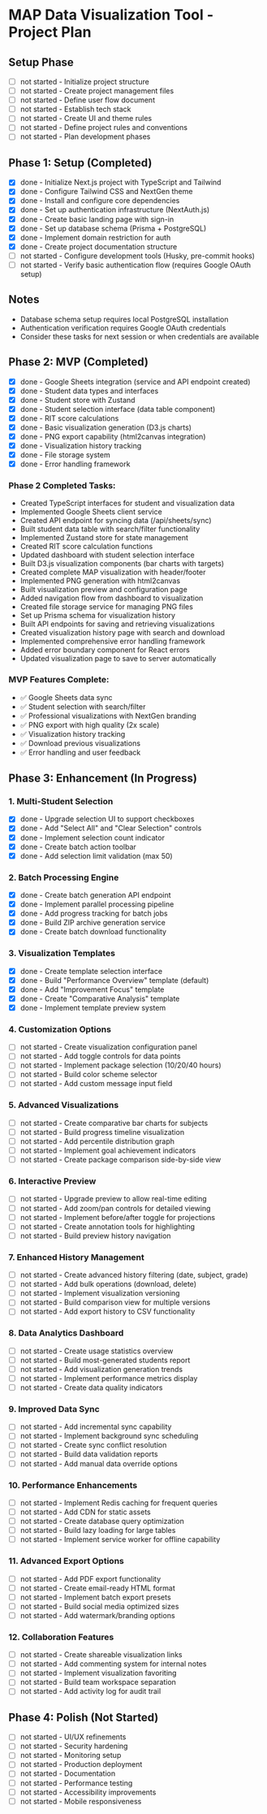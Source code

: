 # MAP Data Visualization Tool - Project Plan

## Setup Phase
- [ ] not started - Initialize project structure
- [ ] not started - Create project management files
- [ ] not started - Define user flow document
- [ ] not started - Establish tech stack
- [ ] not started - Create UI and theme rules
- [ ] not started - Define project rules and conventions
- [ ] not started - Plan development phases

## Phase 1: Setup (Completed)
- [x] done - Initialize Next.js project with TypeScript and Tailwind
- [x] done - Configure Tailwind CSS and NextGen theme
- [x] done - Install and configure core dependencies
- [x] done - Set up authentication infrastructure (NextAuth.js)
- [x] done - Create basic landing page with sign-in
- [x] done - Set up database schema (Prisma + PostgreSQL)
- [x] done - Implement domain restriction for auth
- [x] done - Create project documentation structure
- [ ] not started - Configure development tools (Husky, pre-commit hooks)
- [ ] not started - Verify basic authentication flow (requires Google OAuth setup)

## Notes
- Database schema setup requires local PostgreSQL installation
- Authentication verification requires Google OAuth credentials
- Consider these tasks for next session or when credentials are available

## Phase 2: MVP (Completed)
- [x] done - Google Sheets integration (service and API endpoint created)
- [x] done - Student data types and interfaces
- [x] done - Student store with Zustand
- [x] done - Student selection interface (data table component)
- [x] done - RIT score calculations
- [x] done - Basic visualization generation (D3.js charts)
- [x] done - PNG export capability (html2canvas integration)
- [x] done - Visualization history tracking
- [x] done - File storage system
- [x] done - Error handling framework

### Phase 2 Completed Tasks:
- Created TypeScript interfaces for student and visualization data
- Implemented Google Sheets client service
- Created API endpoint for syncing data (/api/sheets/sync)
- Built student data table with search/filter functionality
- Implemented Zustand store for state management
- Created RIT score calculation functions
- Updated dashboard with student selection interface
- Built D3.js visualization components (bar charts with targets)
- Created complete MAP visualization with header/footer
- Implemented PNG generation with html2canvas
- Built visualization preview and configuration page
- Added navigation flow from dashboard to visualization
- Created file storage service for managing PNG files
- Set up Prisma schema for visualization history
- Built API endpoints for saving and retrieving visualizations
- Created visualization history page with search and download
- Implemented comprehensive error handling framework
- Added error boundary component for React errors
- Updated visualization page to save to server automatically

### MVP Features Complete:
- ✅ Google Sheets data sync
- ✅ Student selection with search/filter
- ✅ Professional visualizations with NextGen branding
- ✅ PNG export with high quality (2x scale)
- ✅ Visualization history tracking
- ✅ Download previous visualizations
- ✅ Error handling and user feedback

## Phase 3: Enhancement (In Progress)

### 1. Multi-Student Selection
- [x] done - Upgrade selection UI to support checkboxes
- [x] done - Add "Select All" and "Clear Selection" controls
- [x] done - Implement selection count indicator
- [x] done - Create batch action toolbar
- [x] done - Add selection limit validation (max 50)

### 2. Batch Processing Engine
- [x] done - Create batch generation API endpoint
- [x] done - Implement parallel processing pipeline
- [x] done - Add progress tracking for batch jobs
- [x] done - Build ZIP archive generation service
- [x] done - Create batch download functionality

### 3. Visualization Templates
- [x] done - Create template selection interface
- [x] done - Build "Performance Overview" template (default)
- [x] done - Add "Improvement Focus" template
- [x] done - Create "Comparative Analysis" template
- [x] done - Implement template preview system

### 4. Customization Options
- [ ] not started - Create visualization configuration panel
- [ ] not started - Add toggle controls for data points
- [ ] not started - Implement package selection (10/20/40 hours)
- [ ] not started - Build color scheme selector
- [ ] not started - Add custom message input field

### 5. Advanced Visualizations
- [ ] not started - Create comparative bar charts for subjects
- [ ] not started - Build progress timeline visualization
- [ ] not started - Add percentile distribution graph
- [ ] not started - Implement goal achievement indicators
- [ ] not started - Create package comparison side-by-side view

### 6. Interactive Preview
- [ ] not started - Upgrade preview to allow real-time editing
- [ ] not started - Add zoom/pan controls for detailed viewing
- [ ] not started - Implement before/after toggle for projections
- [ ] not started - Create annotation tools for highlighting
- [ ] not started - Build preview history navigation

### 7. Enhanced History Management
- [ ] not started - Create advanced history filtering (date, subject, grade)
- [ ] not started - Add bulk operations (download, delete)
- [ ] not started - Implement visualization versioning
- [ ] not started - Build comparison view for multiple versions
- [ ] not started - Add export history to CSV functionality

### 8. Data Analytics Dashboard
- [ ] not started - Create usage statistics overview
- [ ] not started - Build most-generated students report
- [ ] not started - Add visualization generation trends
- [ ] not started - Implement performance metrics display
- [ ] not started - Create data quality indicators

### 9. Improved Data Sync
- [ ] not started - Add incremental sync capability
- [ ] not started - Implement background sync scheduling
- [ ] not started - Create sync conflict resolution
- [ ] not started - Build data validation reports
- [ ] not started - Add manual data override options

### 10. Performance Enhancements
- [ ] not started - Implement Redis caching for frequent queries
- [ ] not started - Add CDN for static assets
- [ ] not started - Create database query optimization
- [ ] not started - Build lazy loading for large tables
- [ ] not started - Implement service worker for offline capability

### 11. Advanced Export Options
- [ ] not started - Add PDF export functionality
- [ ] not started - Create email-ready HTML format
- [ ] not started - Implement batch export presets
- [ ] not started - Build social media optimized sizes
- [ ] not started - Add watermark/branding options

### 12. Collaboration Features
- [ ] not started - Create shareable visualization links
- [ ] not started - Add commenting system for internal notes
- [ ] not started - Implement visualization favoriting
- [ ] not started - Build team workspace separation
- [ ] not started - Add activity log for audit trail

## Phase 4: Polish (Not Started)
- [ ] not started - UI/UX refinements
- [ ] not started - Security hardening
- [ ] not started - Monitoring setup
- [ ] not started - Production deployment
- [ ] not started - Documentation
- [ ] not started - Performance testing
- [ ] not started - Accessibility improvements
- [ ] not started - Mobile responsiveness 